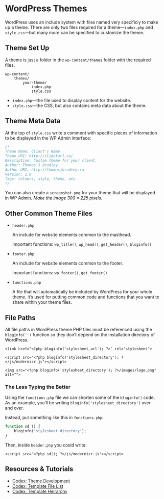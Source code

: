 # WordPress Themes

WordPress uses an include system with files named very specificly to make up a theme. There are only two files required for a theme—`index.php` and `style.css`—but many more can be specified to customize the theme.

## Theme Set Up

A theme is just a folder in the `wp-content/themes` folder with the required files.

```
wp-content/
	themes/
		your-theme/
			index.php
			style.css
```

- `index.php`—the file used to display content for the website.
- `style.css`—the CSS, but also contains meta data about the theme.

## Theme Meta Data

At the top of `style.css` write a comment with specific pieces of information to be displayed in the WP Admin interface:

```css
/*
Theme Name: Client's Name
Theme URI: http://clienturl.ca/
Description: Custom theme for your client.
Author: Thomas J Bradley
Author URI: http://thomasjbradley.ca
Version: 1.0
Tags: colours, style, theme, etc.
*/
```

You can also create a `screenshot.png` for your theme that will be displayed in WP Admin. *Make the image 300 × 225 pixels.*

## Other Common Theme Files

- `header.php`

	An include for website elements common to the masthead.

	Important functions: `wp_title()`, `wp_head()`, `get_header()`, `bloginfo()`

- `footer.php`

	An include for website elements common to the footer.

	Important functions: `wp_footer()`, `get_footer()`

- `functions.php`

	A file that will automatically be included by WordPress for your whole theme. It’s used for putting common code and functions that you want to share within your theme files.

## File Paths

All file paths in WordPress theme PHP files must be referenced using the `bloginfo('')` function so they don’t depend on the installation directory of WordPress.

```html+php
<link href="<?php bloginfo('stylesheet_url'); ?>" rel="stylesheet">

<script src="<?php bloginfo('stylesheet_directory'); ?>/js/modernizr.js"></script>

<img src="<?php bloginfo('stylesheet_directory'); ?>/images/logo.png" alt="">
```

### The Less Typing the Better

Using the `functions.php` file we can shorten some of the `bloginfo()` code. As an example, you’ll be writing `bloginfo('stylesheet_directory')` over and over.

Instead, put something like this in `functions.php`:

```php
function sd () {
	bloginfo('stylesheet_directory');
}
```

Then, inside `header.php` you could write:

```html+php
<script src="<?php sd(); ?>/js/modernizr.js"></script>
```

## Resources & Tutorials

- [Codex: Theme Development](http://codex.wordpress.org/Theme_Development)
- [Codex: Template File List](http://codex.wordpress.org/Theme_Development#Template_Files_List)
- [Codex: Template Heirarchy](http://codex.wordpress.org/Template_Hierarchy)
